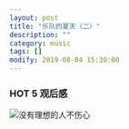 ```yaml
---
layout: post
title: "乐队的夏天（二）"
description: ""
category: music
tags: []
modify: 2019-08-04 15:30:00
---
```


### HOT 5 观后感

<p>
<img src="{{ site.url }}/assets/band_summer/anti_underground.jpg" alt="没有理想的人不伤心"/>
</p>